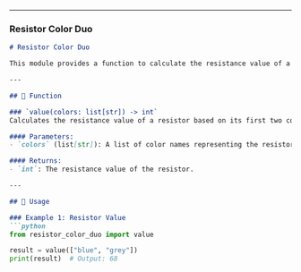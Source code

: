 
---

### **Resistor Color Duo**
```markdown
# Resistor Color Duo

This module provides a function to calculate the resistance value of a resistor using two color bands.

---

## 📝 Function

### `value(colors: list[str]) -> int`
Calculates the resistance value of a resistor based on its first two color bands.

#### Parameters:
- `colors` (list[str]): A list of color names representing the resistor's bands.

#### Returns:
- `int`: The resistance value of the resistor.

---

## 🚀 Usage

### Example 1: Resistor Value
```python
from resistor_color_duo import value

result = value(["blue", "grey"])
print(result)  # Output: 68